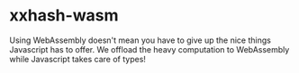 # xxhash-wasm

Using WebAssembly doesn't mean you have to give up the nice things Javascript has to offer. We offload the heavy computation to WebAssembly while Javascript takes care of types!